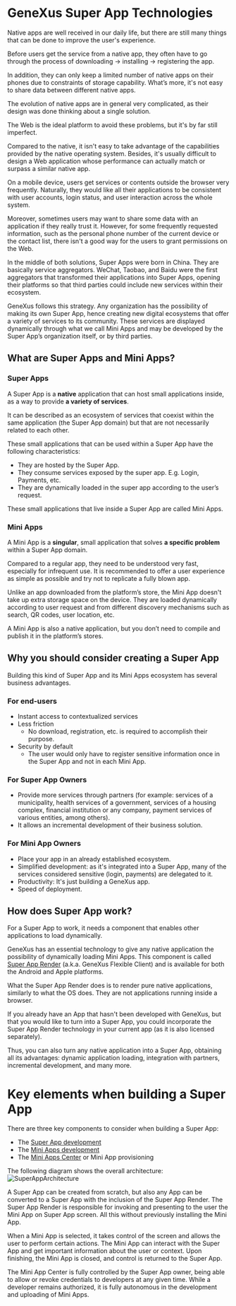 # GeneXus Super App Technologies

Native apps are well received in our daily life, but there are still many things that can be done to improve the user's experience.

Before users get the service from a native app, they often have to go through the process of downloading → installing → registering the app. 

In addition, they can only keep a limited number of native apps on their phones due to constraints of storage capability.  What’s more, it's not easy to share data between different native apps.

The evolution of native apps are in general very complicated, as their design was done thinking about a single solution.

The Web is the ideal platform to avoid these problems, but it's by far still imperfect.

Compared to the native, it isn't easy to take advantage of the capabilities provided by the native operating system. Besides, it's usually difficult to design a Web application whose performance can actually match or surpass a similar native app.

On a mobile device, users get services or contents outside the browser very frequently. Naturally, they would like all their applications to be consistent with user accounts, login status, and user interaction across the whole system.

Moreover, sometimes users may want to share some data with an application if they really trust it. However, for some frequently requested information, such as the personal phone number of the current device or the contact list, there isn't a good way for the users to grant permissions on the Web.

In the middle of both solutions, Super Apps were born in China. They are basically service aggregators. WeChat, Taobao, and Baidu were the first aggregators that transformed their applications into Super Apps, opening their platforms so that third parties could include new services within their ecosystem.

GeneXus follows this strategy. Any organization has the possibility of making its own Super App, hence creating new digital ecosystems that offer a variety of services to its community. These services are displayed dynamically through what we call Mini Apps and may be developed by the Super App’s organization itself, or by third parties.

## What are Super Apps and Mini Apps?

### Super Apps

A Super App is a **native** application that can host small applications inside, as a way to provide **a variety of services**. 

It can be described as an ecosystem of services that coexist within the same application (the Super App domain) but that are not necessarily related to each other.

These small applications that can be used within a Super App have the following characteristics:

  - They are hosted by the Super App. 
  - They consume services exposed by the super app. E.g. Login, Payments, etc.
  - They are dynamically loaded in the super app according to the user’s request.

These small applications that live inside a Super App are called Mini Apps.

### Mini Apps

A Mini App is a **singular**, small application that solves **a specific problem** within a Super App domain.

Compared to a regular app, they need to be understood very fast, especially for infrequent use. 
It is recommended to offer a user experience as simple as possible and try not to replicate a fully blown app.

Unlike an app downloaded from the platform’s store, the Mini App doesn't take up extra storage space on the device. They are loaded dynamically according to user request and from different discovery mechanisms such as search, QR codes, user location, etc.

A Mini App is also a native application, but you don’t need to compile and publish it in the platform’s stores.

## Why you should consider creating a Super App

Building this kind of Super App and its Mini Apps ecosystem has several business advantages.

### For end-users

  - Instant access to contextualized services
  - Less friction 
      - No download, registration, etc. is required to accomplish their purpose.
  - Security by default
      - The user would only have to register sensitive information once in the Super App and not in each Mini App.

### For Super App Owners

  - Provide more services through partners (for example: services of a municipality, health services of a government, services of a housing complex, financial institution or any company, payment services of various entities, among others).
- It allows an incremental development of their business solution. 

### For Mini App Owners

  - Place your app in an already established ecosystem.
  - Simplified development: as it's integrated into a Super App, many of the services considered sensitive (login, payments) are delegated to it.
  - Productivity: It's just building a GeneXus app.
  - Speed of deployment.

## How does Super App work?

For a Super App to work, it needs a component that enables other applications to load dynamically.

GeneXus has an essential technology to give any native application the possibility of dynamically loading Mini Apps. This component is called [Super App Render](SuperAppRender.md) (a.k.a. GeneXus Flexible Client) and is available for both the Android and Apple platforms.

What the Super App Render does is to render pure native applications, similarly to what the OS does. They are not applications running inside a browser.

If you already have an App that hasn't been developed with GeneXus, but that you would like to turn into a Super App, you could incorporate the Super App Render technology in your current app (as it is also licensed separately).

Thus, you can also turn any native application into a Super App, obtaining all its advantages: dynamic application loading, integration with partners, incremental development, and many more. 

# Key elements when building a Super App

There are three key components to consider when building a Super App:

- The [Super App development](CreateSuperApp.md)
- The [Mini Apps development](MiniApp.md)
- The [Mini Apps Center](Provisioning.md) or Mini App provisioning

The following diagram shows the overall architecture:
![SuperAppArchitecture](https://user-images.githubusercontent.com/33960187/177836808-6db764b5-b7b3-4ccb-9c94-0142228785c5.png)

A Super App can be created from scratch, but also any App can be converted to a Super App with the inclusion of the Super App Render. The Super App Render is responsible for invoking and presenting to the user the Mini App on Super App screen. All this without previously installing the Mini App.

When a Mini App is selected, it takes control of the screen and allows the user to perform certain actions. The Mini App can interact with the Super App and get important information about the user or context. Upon finishing, the Mini App is closed, and control is returned to the Super App.

The Mini App Center is fully controlled by the Super App owner, being able to allow or revoke credentials to developers at any given time. While a developer remains authorized, it is fully autonomous in the development and uploading of Mini Apps.
